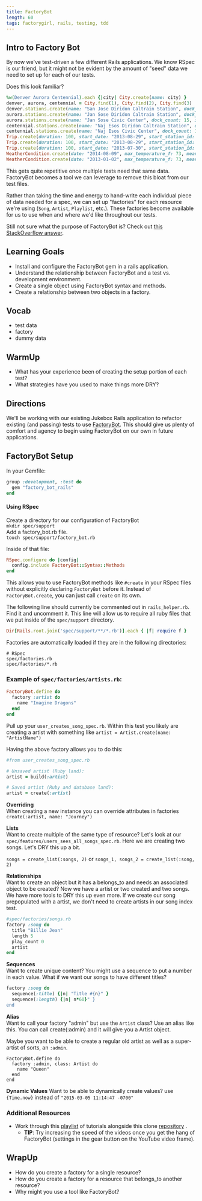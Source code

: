 ```yaml
---
title: FactoryBot
length: 60
tags: factorygirl, rails, testing, tdd
---
```


## Intro to Factory Bot

By now we've test-driven a few different Rails applications. We know RSpec is our friend, but it might not be evident by the amount of "seed" data we need to set up for each of our tests.

Does this look familiar?

```ruby
%w(Denver Aurora Centennial).each {|city| City.create(name: city) }
denver, aurora, centennial = City.find(1), City.find(2), City.find(3)
denver.stations.create(name: "San Jose Diridon Caltrain Station", dock_count: 27, installation_date: "2013-08-06 00:00:00", lat: 37.329732, long: -121.901782)
aurora.stations.create(name: "Jan Sose Diridon Caltrain Station", dock_count: 27, installation_date: "2013-08-06 00:00:00", lat: 37.329732, long: -121.901782)
aurora.stations.create(name: "Jan Sose Civic Center", dock_count: 15, installation_date: "2013-08-05 00:00:00", lat: 37.330698, long: -121.888979)
centennial.stations.create(name: "Naj Esos Diridon Caltrain Station", dock_count: 27, installation_date: "2013-08-06 00:00:00", lat: 37.329732, long: -121.901782)
centennial.stations.create(name: "Naj Esos Civic Center", dock_count: 15, installation_date: "2013-08-05 00:00:00", lat: 37.330698, long: -121.888979)
Trip.create(duration: 100, start_date: "2013-08-29", start_station_id: 1, end_date: "2013-08-29", end_station_id: 2, bike_id: 520, subscription_type_id: 1, user_zip_code: 94127, start_time: "2000-01-01 14:13:00", end_time: "2000-01-01 14:14:00")
Trip.create(duration: 100, start_date: "2013-08-29", start_station_id: 2, end_date: "2013-08-29", end_station_id: 4, bike_id: 501, subscription_type_id: 2, user_zip_code: 94127, start_time: "2000-01-01 14:13:00", end_time: "2000-01-01 14:14:00")
Trip.create(duration: 100, start_date: "2013-07-30", start_station_id: 5, end_date: "2013-07-30", end_station_id: 1, bike_id: 50, subscription_type_id: 2, user_zip_code: 94127, start_time: "2000-01-01 14:13:00", end_time: "2000-01-01 14:14:00")
WeatherCondition.create(date: "2014-08-09", max_temperature_f: 73, mean_temperature_f: 68, min_temperature_f: 61, mean_humidity: 75, mean_visibility_miles: 6, mean_wind_speed_mph: 8, precipitation_inches: 0.82, zip_code: 94107)
WeatherCondition.create(date: "2013-01-02", max_temperature_f: 73, mean_temperature_f: 68, min_temperature_f: 61, mean_humidity: 75, mean_visibility_miles: 7, mean_wind_speed_mph: 8, precipitation_inches: 1.1, zip_code: 94107)
```

This gets quite repetitive once multiple tests need that same data. FactoryBot becomes a tool we can leverage to remove this bloat from our test files.

Rather than taking the time and energy to hand-write each individual piece of data needed for a spec, we can set up "factories" for each resource we're using (`Song`, `Artist`, `Playlist`, etc.). These factories become available for us to use when and where we'd like throughout our tests.

Still not sure what the purpose of FactoryBot is? Check out [this StackOverflow answer](http://stackoverflow.com/questions/5183975/factory-girl-whats-the-purpose).

## Learning Goals

* Install and configure the FactoryBot gem in a rails application.
* Understand the relationship between FactoryBot and a test vs. development environment.
* Create a single object using FactoryBot syntax and methods.
* Create a relationship between two objects in a factory.

## Vocab
* test data
* factory
* dummy data

## WarmUp
* What has your experience been of creating the setup portion of each test?
* What strategies have you used to make things more DRY?

## Directions

We'll be working with our existing Jukebox Rails application to refactor existing (and passing) tests to use [FactoryBot](https://github.com/thoughtbot/factory_bot/blob/master/GETTING_STARTED.md#configure-your-test-suite). This should give us plenty of comfort and agency to begin using FactoryBot on our own in future applications.

## FactoryBot Setup

In your Gemfile:

```ruby
group :development, :test do
  gem "factory_bot_rails"
end
```

#### Using RSpec

Create a directory for our configuration of FactoryBot   
`mkdir spec/support`  
Add a factory_bot.rb file.  
`touch spec/support/factory_bot.rb`

Inside of that file:  

```ruby
RSpec.configure do |config|
  config.include FactoryBot::Syntax::Methods
end
```

This allows you to use FactoryBot methods like `#create` in your RSpec files without explicitly declaring `FactoryBot` before it. Instead of `FactoryBot.create`, you can just call `create` on its own.

The following line should currently be commented out in `rails_helper.rb`. Find it and uncomment it. This line will allow us to require all ruby files that we put inside of the `spec/support` directory.

```ruby
Dir[Rails.root.join('spec/support/**/*.rb')].each { |f| require f }
```

Factories are automatically loaded if they are in the following directories:

```
# RSpec
spec/factories.rb
spec/factories/*.rb
```

### Example of `spec/factories/artists.rb`:

```ruby
FactoryBot.define do
  factory :artist do
    name "Imagine Dragons"
  end
end
```

Pull up your `user_creates_song_spec.rb`. Within this test you likely are creating a artist with something like `artist = Artist.create(name: "ArtistName")`

Having the above factory allows you to do this:

```ruby
#from user_creates_song_spec.rb

# Unsaved artist (Ruby land):
artist = build(:artist)

# Saved artist (Ruby and database land):
artist = create(:artist)
```

**Overriding**  
When creating a new instance you can override attributes in factories `create(:artist, name: "Journey")`

**Lists**  
Want to create multiple of the same type of resource?
Let's look at our `spec/features/users_sees_all_songs_spec.rb`.
Here we are creating two songs. Let's DRY this up a bit.

`songs = create_list(:songs, 2)`
or
`songs_1, songs_2 = create_list(:song, 2)`

**Relationships**  
Want to create an object but it has a belongs_to and needs an associated object to be created? Now we have a artist or two created and two songs. We have more tools to DRY this up even more. If we create our song prepopulated with a artist, we don't need to create artists in our song index test.

```ruby
#spec/factories/songs.rb
factory :song do
  title "Billie Jean"
  length 5
  play_count 0
  artist
end
```

**Sequences**  
Want to create unique content? You might use a sequence to put a number in each value.
What if we want our songs to have different titles?

```ruby
factory :song do
  sequence(:title) {|n| "Title #{n}" }
  sequence(:length) {|n| n*60}" }
end
```

**Alias**  
Want to call your factory "admin" but use the `Artist` class? Use an alias like this. You can call create(:admin) and it will give you a Artist object.

Maybe you want to be able to create a regular old artist as well as a super-artist of sorts, an `:admin`.

```
FactoryBot.define do
  factory :admin, class: Artist do
    name "Queen"
  end
end
```

**Dynamic Values**
Want to be able to dynamically create values?
use `{Time.now}` instead of `"2015-03-05 11:14:47 -0700"`


### Additional Resources

- Work through this [playlist](https://www.youtube.com/playlist?list=PLf6E_SWaTZjH9V9-eeqH5oAXL-q7GcBm9) of tutorials alongside this clone [repository](https://github.com/turingschool-examples/factory_girl_intro) .
  * **TIP**: Try increasing the speed of the videos once you get the hang of FactoryBot (settings in the gear button on the YouTube video frame).

## WrapUp
* How do you create a factory for a single resource?
* How do you create a factory for a resource that belongs_to another resource?
* Why might you use a tool like FactoryBot?
